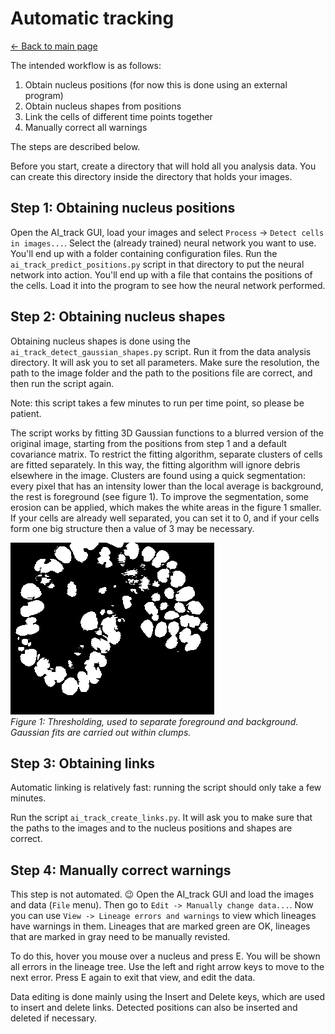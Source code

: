 # Automatic tracking
[← Back to main page](INDEX.md)

The intended workflow is as follows:

1. Obtain nucleus positions (for now this is done using an external program)
2. Obtain nucleus shapes from positions
3. Link the cells of different time points together
4. Manually correct all warnings

The steps are described below.

Before you start, create a directory that will hold all you analysis data. You can create this directory inside the directory that holds your images.

Step 1: Obtaining nucleus positions
-----------------------------------

Open the AI_track GUI, load your images and select `Process` -> `Detect cells in images...`. Select the (already trained) neural network you want to use. You'll end up with a folder containing configuration files. Run the `ai_track_predict_positions.py` script in that directory to put the neural network into action. You'll end up with a file that contains the positions of the cells. Load it into the program to see how the neural network performed.

Step 2: Obtaining nucleus shapes
--------------------------------

Obtaining nucleus shapes is done using the `ai_track_detect_gaussian_shapes.py` script. Run it from the data analysis directory. It will ask you to set all parameters. Make sure the resolution, the path to the image folder and the path to the positions file are correct, and then run the script again.

Note: this script takes a few minutes to run per time point, so please be patient.

The script works by fitting 3D Gaussian functions to a blurred version of the original image, starting from the positions from step 1 and a default covariance matrix. To restrict the fitting algorithm, separate clusters of cells are fitted separately. In this way, the fitting algorithm will ignore debris elsewhere in the image. Clusters are found using a quick segmentation: every pixel that has an intensity lower than the local average is background, the rest is foreground (see figure 1). To improve the segmentation, some erosion can be applied, which makes the white areas in the figure 1 smaller. If your cells are already well separated, you can set it to 0, and if your cells form one big structure then a value of 3 may be necessary.

![Thresholding](images/thresholding.png)  
*Figure 1: Thresholding, used to separate foreground and background. Gaussian fits are carried out within clumps.*

Step 3: Obtaining links
-----------------------

Automatic linking is relatively fast: running the script should only take a few minutes.

Run the script `ai_track_create_links.py`. It will ask you to make sure that the paths to the images and to the nucleus positions and shapes are correct.

Step 4: Manually correct warnings
---------------------------------

This step is not automated. 😉 Open the AI_track GUI and load the images and data (`File` menu). Then go to `Edit -> Manually change data...`. Now you can use `View -> Lineage errors and warnings` to view which lineages have warnings in them. Lineages that are marked green are OK, lineages that are marked in gray need to be manually revisted.

To do this, hover you mouse over a nucleus and press E. You will be shown all errors in the lineage tree. Use the left and right arrow keys to move to the next error. Press E again to exit that view, and edit the data.

Data editing is done mainly using the Insert and Delete keys, which are used to insert and delete links. Detected positions can also be inserted and deleted if necessary.
